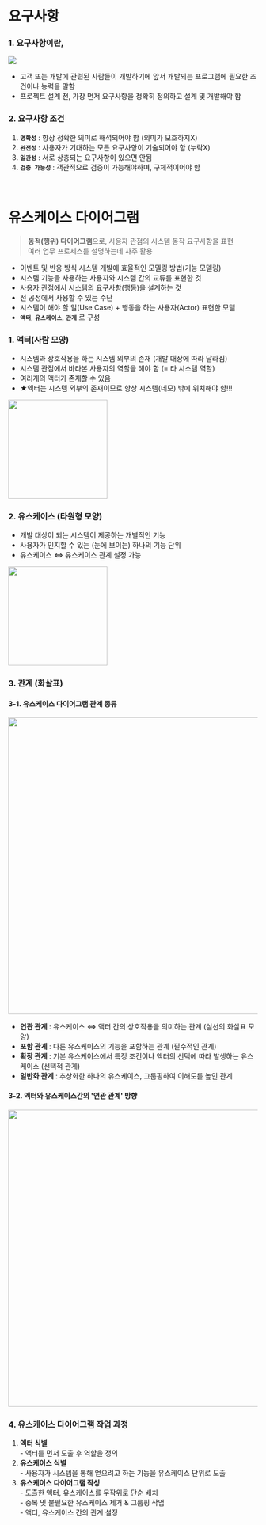 # 요구사항

### 1. 요구사항이란,
<p>
  <img src="https://github.com/jeong-vely0611/UML/assets/148931569/7b6d7293-0378-4e72-ad65-334ec016be77">
</p>

* 고객 또는 개발에 관련된 사람들이 개발하기에 앞서 개발되는 프로그램에 필요한 조건이나 능력을 말함
* 프로젝트 설계 전, 가장 먼저 요구사항을 정확히 정의하고 설계 및 개발해야 함


  
### 2. 요구사항 조건
1. **`명확성`** : 항상 정확한 의미로 해석되어야 함 (의미가 모호하지X)
2. **`완전성`** : 사용자가 기대하는 모든 요구사항이 기술되어야 함 (누락X)
3. **`일관성`** : 서로 상충되는 요구사항이 있으면 안됨
4. **`검증 가능성`** : 객관적으로 검증이 가능해야하며, 구체적이어야 함

<br>

# 유스케이스 다이어그램
> **동적(행위) 다이어그램**으로, 사용자 관점의 시스템 동작 요구사항을 표현<br>
> 여러 업무 프로세스를 설명하는데 자주 활용

* 이벤트 및 반응 방식 시스템 개발에 효율적인 모델링 방법(기능 모델링)
* 시스템 기능을 사용하는 사용자와 시스템 간의 교류를 표현한 것
* 사용자 관점에서 시스템의 요구사항(행동)을 설계하는 것
* 전 공정에서 사용할 수 있는 수단
* 시스템이 해야 할 일(Use Case) + 행동을 하는 사용자(Actor) 표현한 모델
* **`액터`**, **`유스케이스`**, **`관계`** 로 구성



### 1. 액터(사람 모양)
* 시스템과 상호작용을 하는 시스템 외부의 존재 (개발 대상에 따라 달라짐)
* 시스템 관점에서 바라본 사용자의 역할을 해야 함 (= 타 시스템 역할)
* 여러개의 액터가 존재할 수 있음
* ★액터는 시스템 외부의 존재이므로 항상 시스템(네모) 밖에 위치해야 함!!!
<p>
  <img src="https://github.com/jeong-vely0611/UML/assets/148931569/4cf74cbe-0db7-41b7-9cde-fb0bb920ec40" height="200px">
</p>


  
### 2. 유스케이스 (타원형 모양)
* 개발 대상이 되는 시스템이 제공하는 개별적인 기능
* 사용자가 인지할 수 있는 (눈에 보이는) 하나의 기능 단위
* 유스케이스 ⇔ 유스케이스 관계 설정 가능
<p>
  <img src="https://github.com/jeong-vely0611/UML/assets/148931569/7879f171-d880-4942-b224-c1896e724050" height="200px">
</p>


  
### 3. 관계 (화살표)
#### 3-1. 유스케이스 다이어그램 관계 종류
  <p>
    <img src="https://github.com/jeong-vely0611/UML/assets/148931569/f64dc370-261f-43b1-aac8-9d340c045dfa" width="600px">
  </p>

  * **연관 관계** : 유스케이스 ⇔ 액터 간의 상호작용을 의미하는 관계 (실선의 화살표 모양)
  * **포함 관계** : 다른 유스케이스의 기능을 포함하는 관계 (필수적인 관계)
  * **확장 관계** : 기본 유스케이스에서 특정 조건이나 액터의 선택에 따라 발생하는 유스케이스 (선택적 관계)
  * **일반화 관계** : 추상화한 하나의 유스케이스, 그룹핑하여 이해도를 높인 관계


  
#### 3-2. 액터와 유스케이스간의 '연관 관계' 방향
  <p>
    <img src="https://github.com/jeong-vely0611/UML/assets/148931569/380ee604-7448-4b94-bdc1-da060895938f" width="600px">
  </p>


  
### 4. 유스케이스 다이어그램 작업 과정
1. **액터 식별** <br>
   \- 액터를 먼저 도출 후 역할을 정의
2. **유스케이스 식별** <br>
   \- 사용자가 시스템을 통해 얻으려고 하는 기능을 유스케이스 단위로 도출
3. **유스케이스 다이어그램 작성** <br>
   \- 도출한 액터, 유스케이스를 무작위로 단순 배치<br>
   \- 중복 및 불필요한 유스케이스 제거 & 그룹핑 작업<br>
   \- 액터, 유스케이스 간의 관계 설정
